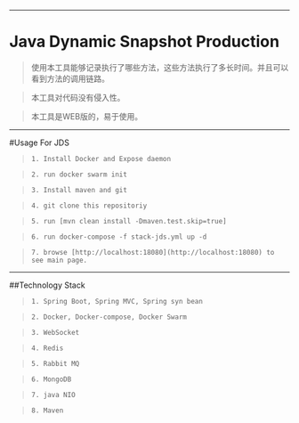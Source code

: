 ***
# Java Dynamic Snapshot Production

>使用本工具能够记录执行了哪些方法，这些方法执行了多长时间。并且可以看到方法的调用链路。

>本工具对代码没有侵入性。

>本工具是WEB版的，易于使用。

---

#Usage For JDS

>`1. Install Docker and Expose daemon` 

>`2. run docker swarm init` 

>`3. Install maven and git`

>`4. git clone this repositoriy`

>`5. run [mvn clean install -Dmaven.test.skip=true] `

>`6. run docker-compose -f stack-jds.yml up -d`

>`7. browse [http://localhost:18080](http://localhost:18080) to see main page.`

---

##Technology Stack

>`1. Spring Boot, Spring MVC, Spring syn bean`

>`2. Docker, Docker-compose, Docker Swarm`

>`3. WebSocket`

>`4. Redis`

>`5. Rabbit MQ`
   
>`6. MongoDB`
  
>`7. java NIO`

>`8. Maven`



